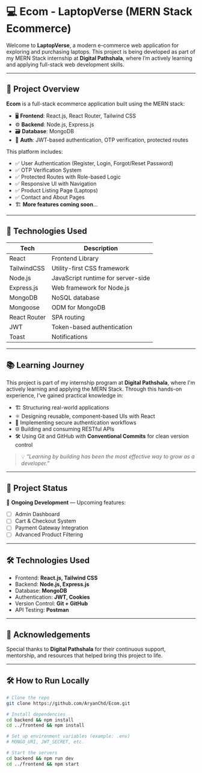 # 💻 Ecom - LaptopVerse (MERN Stack Ecommerce)

Welcome to **LaptopVerse**, a modern e-commerce web application for exploring and purchasing laptops. This project is being developed as part of my MERN Stack internship at **Digital Pathshala**, where I’m actively learning and applying full-stack web development skills.

---

## 🚀 Project Overview

**Ecom** is a full-stack ecommerce application built using the MERN stack:

- 🖥 **Frontend**: React.js, React Router, Tailwind CSS
- ⚙️ **Backend**: Node.js, Express.js
- 🗃 **Database**: MongoDB
- 🔐 **Auth**: JWT-based authentication, OTP verification, protected routes

This platform includes:

- ✅ User Authentication (Register, Login, Forgot/Reset Password)
- ✅ OTP Verification System
- ✅ Protected Routes with Role-based Logic
- ✅ Responsive UI with Navigation
- ✅ Product Listing Page (Laptops)
- ✅ Contact and About Pages
- 🏗 **More features coming soon**...


---

## 📌 Technologies Used

| Tech        | Description                          |
|-------------|--------------------------------------|
| React       | Frontend Library                     |
| TailwindCSS | Utility-first CSS framework          |
| Node.js     | JavaScript runtime for server-side   |
| Express.js  | Web framework for Node.js            |
| MongoDB     | NoSQL database                       |
| Mongoose    | ODM for MongoDB                      |
| React Router| SPA routing                          |
| JWT         | Token-based authentication           |
| Toast       | Notifications                        |

---


## 📚 Learning Journey

This project is part of my internship program at **Digital Pathshala**, where I'm actively learning and applying the MERN Stack. Through this hands-on experience, I’ve gained practical knowledge in:

- 🏗️ Structuring real-world applications  
- ⚛️ Designing reusable, component-based UIs with React  
- 🔐 Implementing secure authentication workflows  
- 🌐 Building and consuming RESTful APIs  
- 🛠️ Using Git and GitHub with **Conventional Commits** for clean version control  

> 💡 *“Learning by building has been the most effective way to grow as a developer.”*

---

## 📌 Project Status

🚧 **Ongoing Development** — Upcoming features:

- [ ] Admin Dashboard  
- [ ] Cart & Checkout System  
- [ ] Payment Gateway Integration  
- [ ] Advanced Product Filtering  

---

## 🛠️ Technologies Used

- Frontend: **React.js, Tailwind CSS**
- Backend: **Node.js, Express.js**
- Database: **MongoDB**
- Authentication: **JWT, Cookies**
- Version Control: **Git + GitHub**
- API Testing: **Postman**

---

## 🙌 Acknowledgements

Special thanks to **Digital Pathshala** for their continuous support, mentorship, and resources that helped bring this project to life.

---

## 🛠 How to Run Locally

```bash
# Clone the repo
git clone https://github.com/AryanChd/Ecom.git

# Install dependencies
cd backend && npm install
cd ../frontend && npm install

# Set up environment variables (example: .env)
# MONGO_URI, JWT_SECRET, etc.

# Start the servers
cd backend && npm run dev
cd ../frontend && npm start
